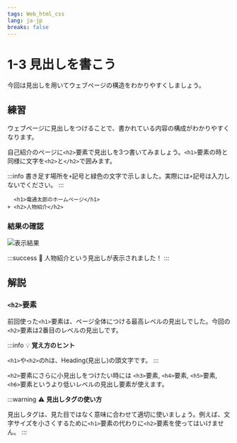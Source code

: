 ```yaml
---
tags: Web_html_css
lang: ja-jp
breaks: false
---
```


# 1-3 見出しを書こう

<!-- 目標 -->
今回は見出しを用いてウェブページの構造をわかりやすくしましょう。


## 練習

<!-- 目的 -->
ウェブページに見出しをつけることで、書かれている内容の構成がわかりやすくなります。

<!-- 指示 -->
自己紹介のページに`<h2>`要素で見出しを3つ書いてみましょう。`<h1>`要素の時と同様に文字を`<h2>`と`</h2>`で囲みます。

:::info
書き足す場所を`+`記号と緑色の文字で示しました。実際には`+`記号は入力しないでください。
:::

<!-- コード -->
```diff=1
  <h1>電通太郎のホームページ</h1>
+ <h2>人物紹介</h2>

```

### 結果の確認

<!-- 結果画像 -->
![表示結果](https://i.imgur.com/0cwOuxt.png)

<!-- お手本リンク -->
<!-- [お手本デモを確認](http://example.com "デモ") -->

<!-- お祝い -->
:::success
:tada: 人物紹介という見出しが表示されました！
:::


## 解説

### `<h2>`要素

前回使った`<h1>`要素は、ページ全体につける最高レベルの見出しでした。今回の`<h2>`要素は2番目のレベルの見出しです。

:::info
:bulb: **覚え方のヒント**

`<h1>`や`<h2>`のhは、Heading(見出し)の頭文字です。
:::

`<h2>`要素にさらに小見出しをつけたい時には `<h3>`要素, `<h4>`要素, `<h5>`要素, `<h6>`要素というより低いレベルの見出し要素が使えます。

:::warning
:warning: **見出しタグの使い方**

見出しタグは、見た目ではなく意味に合わせて適切に使いましょう。例えば、文字サイズを小さくするために`<h1>`要素の代わりに`<h2>`要素を使ってはいけません。
:::
